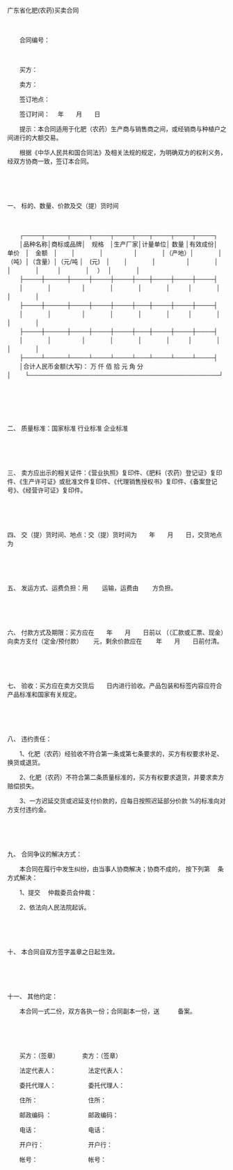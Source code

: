 



广东省化肥(农药)买卖合同



 

　　

　　合同编号：

　　

　　买方：

　　卖方：　　

　　签订地点：

　　签订时间：　 年　　月　　日　　

　　提示：本合同适用于化肥（农药）生产商与销售商之间，或经销商与种植户之间进行的大额交易。　　

　　根据《中华人民共和国合同法》及相关法规的规定，为明确双方的权利义务，经双方协商一致，签订本合同。

　　

　　

一、
 标的、数量、价款及交（提）货时间

　　


　　┌────┬─────┬────┬────┬────┬───┬────┬────┬────┐
　　│品种名称│商标或品牌│　规格　│生产厂家│计量单位│ 数量 │有效成份│　单价　│　金额　│
　　│　　　　│　　　　　│　　　　│（产地）│　　　　│（吨）│（含量）│（元/吨 │　(元)　│
　　│　　　　│　　　　　│　　　　│　　　　│　　　　│　　　│　　　　│　 ）　 │　　　　│
　　├────┼─────┼────┼────┼────┼───┼────┼────┼────┤
　　│　　　　│　　　　　│　　　　│　　　　│　　　　│　　　│　　　　│　　　　│　　　　│
　　├────┼─────┼────┼────┼────┼───┼────┼────┼────┤
　　│　　　　│　　　　　│　　　　│　　　　│　　　　│　　　│　　　　│　　　　│　　　　│
　　├────┼─────┼────┼────┼────┼───┼────┼────┼────┤
　　│　　　　│　　　　　│　　　　│　　　　│　　　　│　　　│　　　　│　　　　│　　　　│
　　├────┴─────┴────┴────┴────┴───┴────┴────┴────┤
　　│合计人民币金额(大写)： 万 仟 佰 拾 元 角 分　　　　　　　　　　　　　　　　　　　　　　 │
　　└────────────────────────────────────────────┘
　　


　　

　　

二、
 质量标准：国家标准 行业标准 企业标准

　　

　　

三、
卖方应出示的相关证件：《营业执照》复印件、《肥料（农药）登记证》复印件、《生产许可证》或批准文件复印件、《代理销售授权书》复印件、《备案登记号》、《经营许可证》复印件。

　　

　　

四、
交（提）货时间、地点：交（提）货时间为　　年　　月　　日，交货地点为

　　

　　

五、
发运方式、运费负担：用　　 运输，运费由　　 方负担。

　　

　　

六、
付款方式及期限：买方应在　　年　　月　　日前以 （（汇款或汇票、现金）向卖方支付（定金/预付款）　　 元，剩余价款应在　　 年　　月　　日前付清。

　　

　　

七、
 验收：买方应在卖方交货后　　日内进行验收。产品包装和标签内容应符合产品标准和国家有关规定。

　　

　　

八、
违约责任：

　　1、化肥（农药）经验收不符合第一条或第七条要求的，买方有权要求补足、换货或退货。

　　2、化肥（农药）不符合第二条质量标准的，买方有权要求退货，并要求卖方赔偿损失。

　　3、一方迟延交货或迟延支付价款的，应每日按照迟延部分价款 %的标准向对方支付违约金。

　　

　　

九、
合同争议的解决方式：

　　本合同在履行中发生纠纷，由当事人协商解决；协商不成的， 按下列第　 条方式解决：

　　1、提交　 仲裁委员会仲裁：

　　2、依法向人民法院起诉。

　　

　　

十、
本合同自双方签字盖章之日起生效。

　　

　　

十一、
其他约定：

　　本合同一式二份，双方各执一份；合同副本一份，送　　　备案。　　

　　

　　

　　买方：（签章）　　　　 卖方：（签章）

　　法定代表人：　　　　　 法定代表人：

　　委托代理人：　　　　　 委托代理人：

　　住所：　　　　　　　　 住所：

　　邮政编码 ：　　　　　　邮政编码：

　　电话：　　　　　　　　 电话：

　　开户行：　　　　　　　 开户行：

　　帐号：　　　　　　　　 帐号：

　　